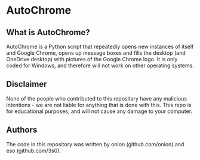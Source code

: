 # AutoChrome



## What is AutoChrome?
AutoChrome is a Python script that repeatedly opens new instances of itself and Google Chrome, opens up message boxes and fills the desktop (and OneDrive desktop) with pictures of the Google Chrome logo. It is only coded for Windows, and therefore will not work on other operating systems.

## Disclaimer
None of the people who contributed to this repositary have any malicious intentions - we are not liable for anything that is done with this. This repo is for educational purposes, and will not cause any damage to your computer.

## Authors
The code in this repository was written by onion (github.com/onion) and eso (github.com/3s0).

